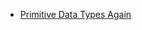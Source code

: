
- [Primitive Data Types Again](https://www.in28minutes.com/flashcard-java-06-primitivedatatypesandalternatives)